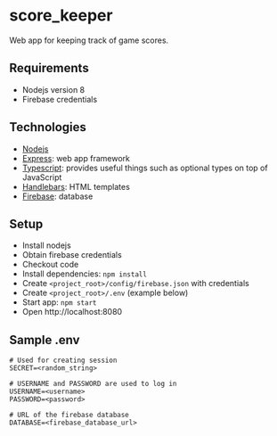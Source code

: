 # score_keeper

Web app for keeping track of game scores.

## Requirements
- Nodejs version 8
- Firebase credentials

## Technologies
- [Nodejs](https://nodejs.org/)
- [Express](http://expressjs.com/): web app framework
- [Typescript](http://www.typescriptlang.org/): provides useful things such as optional types on top of JavaScript
- [Handlebars](http://handlebarsjs.com/): HTML templates
- [Firebase](https://firebase.google.com/): database

## Setup
- Install nodejs
- Obtain firebase credentials
- Checkout code
- Install dependencies: `npm install`
- Create `<project_root>/config/firebase.json` with credentials
- Create `<project_root>/.env` (example below)
- Start app: `npm start`
- Open http://localhost:8080

## Sample .env
```
# Used for creating session
SECRET=<random_string>

# USERNAME and PASSWORD are used to log in
USERNAME=<username>
PASSWORD=<password>

# URL of the firebase database
DATABASE=<firebase_database_url>
```
